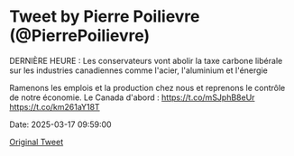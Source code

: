 # Tweet by Pierre Poilievre (@PierrePoilievre)

DERNIÈRE HEURE : Les conservateurs vont abolir la taxe carbone libérale sur les industries canadiennes comme l'acier, l'aluminium et l'énergie

Ramenons les emplois et la production chez nous et reprenons le contrôle de notre économie. Le Canada d'abord : https://t.co/mSJphB8eUr https://t.co/km261aY18T

Date: 2025-03-17 09:59:00

[Original Tweet](https://x.com/PierrePoilievre/status/1901573977316712710)
